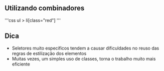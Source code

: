 ## Utilizando combinadores

'''css
ul > li[class="red"]
'''

## Dica

* Seletores muito especificos tendem a causar dificuldades no reuso das regras de estilização dos elementos
* Muitas vezes, um simples uso de classes, torna o trabalho muito mais eficiente
